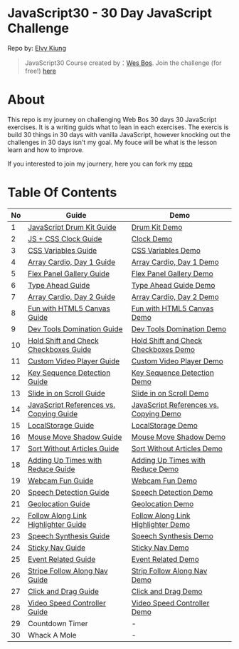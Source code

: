 # JavaScript30 - 30 Day JavaScript Challenge

Repo by: [Elvy Kiung](https://github.com/elvykiung)

> JavaScript30 Course created by：[Wes Bos](https://github.com/wesbos). Join the challenge (for free!) [here](https://javascript30.com)

# About

This repo is my journey on challenging Web Bos 30 days 30 JavaScript exercises. It is a writing guids what to lean in each exercises. The exercis is build 30 things in 30 days with vanilla JavaScript, however knocking out the challenges in 30 days isn't my goal. My fouce will be what is the lesson learn and how to improve.

If you interested to join my journery, here you can fork my [repo](https://github.com/elvykiung/JavaScript30)

# Table Of Contents

| No  | Guide                                                                                                                             | Demo                                                                                                                                  |
| --- | --------------------------------------------------------------------------------------------------------------------------------- | ------------------------------------------------------------------------------------------------------------------------------------- |
| 1   | [JavaScript Drum Kit Guide ](https://elvykiung.github.io/JavaScript30/01%20-%20JavaScript%20Drum%20Kit)                           | [Drum Kit Demo](https://elvykiung.github.io/JavaScript30/01%20-%20JavaScript%20Drum%20Kit/index-START.html)                           |
| 2   | [JS + CSS Clock Guide ](https://elvykiung.github.io/JavaScript30/02%20-%20JS%20and%20CSS%20Clock)                                 | [Clock Demo ](https://elvykiung.github.io/JavaScript30/02%20-%20JS%20and%20CSS%20Clock/index-START.html)                              | 
| 3   | [CSS Variables Guide](https://elvykiung.github.io/JavaScript30/03%20-%20CSS%20Variables)                                          | [ CSS Variables Demo]()                                                                                                               |
| 4   | [Array Cardio, Day 1 Guide]()                                                                                                     | [Array Cardio, Day 1 Demo]()                                                                                                          |
| 5   | [Flex Panel Gallery Guide]()                                                                                                      | [Flex Panel Gallery Demo]()                                                                                                           |
| 6   | [Type Ahead Guide]()                                                                                                              | [Type Ahead Guide Demo]()                                                                                                             |
| 7   | [Array Cardio, Day 2 Guide]()                                                                                                     | [Array Cardio, Day 2 Demo]()                                                                                                          |
| 8   | [Fun with HTML5 Canvas Guide]()                                                                                                   | [Fun with HTML5 Canvas Demo]()                                                                                                        |
| 9   | [Dev Tools Domination Guide]()                                                                                                    | [Dev Tools Domination Demo]()                                                                                                         |
| 10  | [Hold Shift and Check Checkboxes Guide]()                                                                                         | [Hold Shift and Check Checkboxes Demo]()                                                                                              |
| 11  | [Custom Video Player Guide]()                                                                                                     | [Custom Video Player Demo]()                                                                                                          |
| 12  | [Key Sequence Detection Guide]()                                                                                                  | [Key Sequence Detection Demo]()                                                                                                       |
| 13  | [Slide in on Scroll Guide]()                                                                                                      | [Slide in on Scroll Demo]()                                                                                                           |
| 14  | [JavaScript References vs. Copying Guide]()                                                                                       | [JavaScript References vs. Copying Demo]()                                                                                            |
| 15  | [LocalStorage Guide]()                                                                                                            | [LocalStorage Demo]()                                                                                                                 |
| 16  | [Mouse Move Shadow Guide]()                                                                                                       | [Mouse Move Shadow Demo]()                                                                                                            |
| 17  | [Sort Without Articles Guide]()                                                                                                   | [Sort Without Articles Demo]()                                                                                                        |
| 18  | [Adding Up Times with Reduce Guide]()                                                                                             | [Adding Up Times with Reduce Demo]()                                                                                                  |
| 19  | [Webcam Fun Guide]()                                                                                                              | [Webcam Fun Demo]()                                                                                                                   |
| 20  | [Speech Detection Guide]()                                                                                                        | [Speech Detection Demo]()                                                                                                             |
| 21  | [Geolocation Guide]()                                                                                                             | [Geolocation Demo]()                                                                                                                  |
| 22  | [Follow Along Link Highlighter Guide]()                                                                                           | [Follow Along Link Highlighter Demo]()                                                                                                |
| 23  | [Speech Synthesis Guide]()                                                                                                        | [Speech Synthesis Demo]()                                                                                                             |
| 24  | [Sticky Nav Guide]()                                                                                                              | [Sticky Nav Demo]()                                                                                                                   |
| 25  | [Event Related Guide]()                                                                                                           | [Event Related Demo]()                                                                                                                |
| 26  | [Stripe Follow Along Nav Guide]()                                                                                                 | [Strip Follow Along Nav Demo]()                                                                                                       |
| 27  | [Click and Drag Guide]()                                                                                                          | [Click and Drag Demo]()                                                                                                               |
| 28  | [Video Speed Controller Guide](https://github.com/soyaine/JavaScript30/blob/master/28%20-%20Video%20Speed%20Controller/README.md) | [Video Speed Controller Demo](https://soyaine.github.io/JavaScript30/28%20-%20Video%20Speed%20Controller/index-finished-Dashrun.html) |
| 29  | Countdown Timer                                                                                                                   | -                                                                                                                                     |
| 30  | Whack A Mole                                                                                                                      | -                                                                                                                                     |
